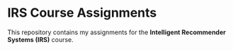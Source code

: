 # IRS Course Assignments
This repository contains my assignments for the **Intelligent Recommender Systems (IRS)** course. 
